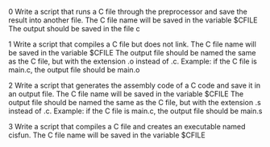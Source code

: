 0 Write a script that runs a C file through the preprocessor and save the result into another file.
The C file name will be saved in the variable $CFILE
The output should be saved in the file c

1 Write a script that compiles a C file but does not link.
The C file name will be saved in the variable $CFILE
The output file should be named the same as the C file, but with the extension .o instead of .c.
Example: if the C file is main.c, the output file should be main.o

2 Write a script that generates the assembly code of a C code and save it in an output file.
The C file name will be saved in the variable $CFILE
The output file should be named the same as the C file, but with the extension .s instead of .c.
Example: if the C file is main.c, the output file should be main.s

3 Write a script that compiles a C file and creates an executable named cisfun.
The C file name will be saved in the variable $CFILE
